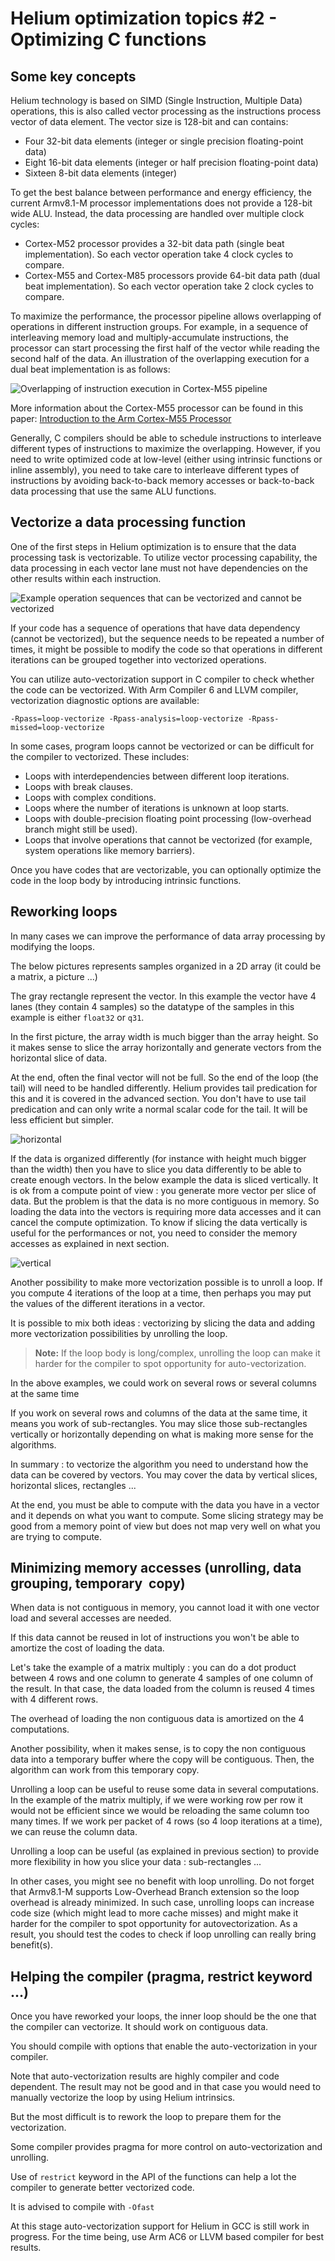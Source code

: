 
# Helium optimization topics #2 - Optimizing C functions

## Some key concepts

Helium technology is based on SIMD (Single Instruction, Multiple Data) operations, this is also called vector processing as the instructions process vector of data element. The vector size is 128-bit and can contains:
- Four 32-bit data elements (integer or single precision floating-point data) 
- Eight 16-bit data elements (integer or half precision floating-point data)
- Sixteen 8-bit data elements (integer)

To get the best balance between performance and energy efficiency, the current Armv8.1-M processor implementations does not provide a 128-bit wide ALU. Instead, the data processing are handled over multiple clock cycles:

- Cortex-M52 processor provides a 32-bit data path (single beat implementation). So each vector operation take 4 clock cycles to compare.
- Cortex-M55 and Cortex-M85 processors provide 64-bit data path (dual beat implementation). So each vector operation take 2 clock cycles to compare.

To maximize the performance, the processor pipeline allows overlapping of operations in different instruction groups. For example, in a sequence of interleaving memory load and multiply-accumulate instructions, the processor can start processing the first half of the vector while reading the second half of the data. An illustration of the overlapping execution for a dual beat implementation is as follows:

![Overlapping of instruction execution in Cortex-M55 pipeline](./images/overlapping_pipeline.png)

More information about the Cortex-M55 processor can be found in this paper: [Introduction to the Arm Cortex-M55 Processor](https://armkeil.blob.core.windows.net/developer/Files/pdf/white-paper/introduction-to-arm-cortex-m55-processor.pdf)

Generally, C compilers should be able to schedule instructions to interleave different types of instructions to maximize the overlapping. However, if you need to write optimized code at low-level (either using intrinsic functions or inline assembly), you need to take care to interleave different types of instructions by avoiding back-to-back memory accesses or back-to-back data processing that use the same ALU functions.

## Vectorize a data processing function

One of the first steps in Helium optimization is to ensure that the data processing task is vectorizable. To utilize vector processing capability, the data processing in each vector lane must not have dependencies on the other results within each instruction.

![Example operation sequences that can be vectorized and cannot be vectorized](./images/vectorizable_codes.png)

If your code has a sequence of operations that have data dependency (cannot be vectorized), but the sequence needs to be repeated a number of times, it might be possible to modify the code so that operations in different iterations can be grouped together into vectorized operations.

You can utilize auto-vectorization support in C compiler to check whether the code can be vectorized. With Arm Compiler 6 and LLVM compiler, vectorization diagnostic options are available:

```
-Rpass=loop-vectorize -Rpass-analysis=loop-vectorize -Rpass-missed=loop-vectorize
```

In some cases, program loops cannot be vectorized or can be difficult for the compiler to vectorized. These includes:

- Loops with interdependencies between different loop iterations.
- Loops with break clauses.
- Loops with complex conditions.
- Loops where the number of iterations is unknown at loop starts.
- Loops with double-precision floating point processing (low-overhead branch might still be used).
- Loops that involve operations that cannot be vectorized (for example, system operations like memory barriers).

Once you have codes that are vectorizable, you can optionally optimize the code in the loop body by introducing intrinsic functions.

## Reworking loops

In many cases we can improve the performance of data array processing by modifying the loops.

The below pictures represents samples organized in a 2D array (it could be a matrix, a picture ...)

The gray rectangle represent the vector. In this example the vector have 4 lanes (they contain 4 samples) so the datatype of the samples in this example is either `float32` or `q31`.

In the first picture, the array width is much bigger than the array height. So it makes sense to slice the array horizontally and generate vectors from the horizontal slice of data.

At the end, often the final vector will not be full. So the end of the loop (the tail) will need to be handled differently. Helium provides tail predication for this and it is covered in the advanced section. You don't have to use tail predication and can only write a normal scalar code for the tail. It will be less efficient but simpler.

![horizontal](./images/horizontal.png)

If the data is organized differently (for instance with height much bigger than the width) then you have to slice you data differently to be able to create enough vectors. In the below example the data is sliced vertically. It is ok from a compute point of view : you generate more vector per slice of data. But the problem is that the data is no more contiguous in memory. So loading the data into the vectors is requiring more data accesses and it can cancel the compute optimization. To know if slicing the data vertically is useful for the performances or not, you need to consider the memory accesses as explained in  next section.

![vertical](./images/vertical.png)

Another possibility to make more vectorization possible is to unroll a loop. If you compute 4 iterations of the loop at a time, then perhaps you may put the values of the different iterations in a vector.

It is possible to mix both ideas : vectorizing by slicing the data and adding more vectorization possibilities by unrolling the loop.

> **Note:** If the loop body is long/complex, unrolling the loop can make it harder for the compiler to spot opportunity for auto-vectorization.

In the above examples, we could work on several rows or several columns at the same time

If you work on several rows and columns of the data at the same time, it means you work of sub-rectangles. You may slice those sub-rectangles vertically or horizontally depending on what is making more sense for the algorithms.

In summary : to vectorize the algorithm you need to understand how the data can be covered by vectors. You may cover the data by vertical slices, horizontal slices, rectangles ...

At the end, you must be able to compute with the data you have in a vector and it depends on what you want to compute. Some slicing strategy may be good from a memory point of view but does not map very well on what you are trying to compute.

## Minimizing memory accesses (unrolling, data grouping, temporary  copy)

When data is not contiguous in memory, you cannot load it with one vector load and several accesses are needed.

If this data cannot be reused in lot of instructions you won't be able to amortize the cost of loading the data.

Let's take the example of a matrix multiply : you can do a dot product between 4 rows and one column to generate 4 samples of one column of the result. In that case, the data loaded from the column is reused 4 times with 4 different rows.

The overhead of loading the non contiguous data is amortized on the 4 computations.

Another possibility, when it makes sense, is to copy the non contiguous data into a temporary buffer where the copy will be contiguous. Then, the algorithm can work from this temporary copy.

Unrolling a loop can be useful to reuse some data in several computations. In the example of the matrix multiply, if we were working row per row it would not be efficient since we would be reloading the same column too many times. If we work per packet of 4 rows (so 4 loop iterations at a time), we can reuse the column data.

Unrolling a loop can be useful (as explained in previous section) to provide more flexibility in how you slice your data : sub-rectangles ...

In other cases, you might see no benefit with loop unrolling. Do not forget that Armv8.1-M supports Low-Overhead Branch extension so the loop overhead is already minimized. In such case, unrolling loops can increase code size (which might lead to more cache misses) and might make it harder for the compiler to spot opportunity for autovectorization. As a result, you should test the codes to check if loop unrolling can really bring benefit(s).

## Helping the compiler (pragma, restrict keyword ...)

Once you have reworked your loops, the inner loop should be the one that the compiler can vectorize. It should work on contiguous data.

You should compile with options that enable the auto-vectorization in your compiler.

Note that auto-vectorization results are highly compiler and code dependent. The result may not be good and in that case you would need to manually vectorize the loop by using Helium intrinsics.

But the most difficult is to rework the loop to prepare them for the vectorization.

Some compiler provides pragma for more control on auto-vectorization and unrolling.

Use of `restrict` keyword in the API of the functions can help a lot the compiler to generate better vectorized code.

It is advised to compile with `-Ofast`

At this stage auto-vectorization support for Helium in GCC is still work in progress. For the time being, use Arm AC6 or LLVM based compiler for best results.
